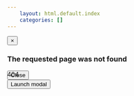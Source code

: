 ```yaml
---
    layout: html.default.index
    categories: []
---
```

<div id="modal-404" class="modal hide fade" tabindex="-1" role="dialog" aria-labelledby="myModalLabel" aria-hidden="true">
  <div class="modal-header">
    <button type="button" class="close" data-dismiss="modal" aria-hidden="true">&times;</button>
    <h3 id="myModalLabel"><i class="icon-warning-sign"></i> The requested page was not found</h3>
  </div>
  <div class="modal-body">
    <i class="icon-exclamation-sign" style="font-size:8em; opacity:0.5"></i>
    <div style="position:absolute">404</div>
  </div>
  <div class="modal-footer">
    <button class="btn" data-dismiss="modal" aria-hidden="true">Close</button>
  </div>
</div>
<button type="button" data-toggle="modal" data-target="#modal-404">Launch modal</button>